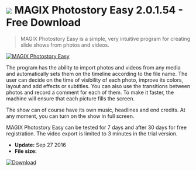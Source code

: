 # ![](https://cdn.softexe.net/static/icon/e/magix-photostory-easy-11341.png) MAGIX Photostory Easy 2.0.1.54 - Free Download

> MAGIX Photostory Easy is a simple, very intuitive program for creating slide shows from photos and videos.

[![MAGIX Photostory Easy](https://gallery.dpcdn.pl/imgc/Tools/71576/g_-_420x350_1.5_-_x20160927152826_0.png)](https://softexe.net/win/multimedia/graphics-design/magix-photostory-easy:ppcdp.html)

The program has the ability to import photos and videos from any media and automatically sets them on the timeline according to the file name. The user can decide on the time of visibility of each photo, improve its colors, layout and add effects or subtitles. You can also use the transitions between photos and record a comment for each of them. To make it faster, the machine will ensure that each picture fills the screen.
 
 The show can of course have its own music, headlines and end credits. At any moment, you can turn on the show in full screen. 
 
 MAGIX Photostory Easy can be tested for 7 days and after 30 days for free registration. The video export is limited to 3 minutes in the trial version.


- **Update:** Sep 27 2016
- **File size:** 

[![Download](https://cdn.softexe.net/static/img/download.png)](https://softexe.net/win/multimedia/graphics-design/magix-photostory-easy:ppcdp.html)

